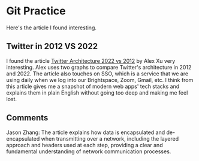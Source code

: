 # Git Practice
Here's the article I found interesting.

## Twitter in 2012 VS 2022
I found the article [Twitter Architecture 2022 vs 2012](https://blog.bytebytego.com/p/twitter-architecture-2022-vs-2012) by Alex Xu very interesting. Alex uses two graphs to compare Twitter's architecture in 2012 and 2022. The article also touches on SSO, which is a service that we are using daily when we log into our Brightspace, Zoom, Gmail, etc. I think from this article gives me a snapshot of modern web apps' tech stacks and explains them in plain English without going too deep and making me feel lost.

## Comments
Jason Zhang: The article explains how data is encapsulated and de-encapsulated when transmitting over a network, including the layered approach and headers used at each step, providing a clear and fundamental understanding of network communication processes.